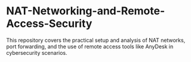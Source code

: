 # NAT-Networking-and-Remote-Access-Security
This repository covers the practical setup and analysis of NAT networks, port forwarding, and the use of remote access tools like AnyDesk in cybersecurity scenarios.
